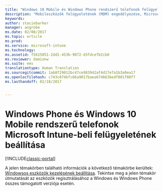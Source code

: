 ```yaml
---
title: "Windows 10 Mobile és Windows Phone rendszerű telefonok felügyeletének beállítása | Microsoft Docs"
description: "Mobileszközök felügyeletének (MDM) engedélyezése, Microsoft Intune-nal rendelkező Windows 10 Mobile- vagy Windows Phone-eszközökhöz."
keywords: 
author: staciebarker
manager: angrobe
ms.date: 02/08/2017
ms.topic: article
ms.prod: 
ms.service: microsoft-intune
ms.technology: 
ms.assetid: f5615051-2dd1-453b-9872-d3fdcefb2cb8
ms.reviewer: damionw
ms.suite: ems
translationtype: Human Translation
ms.sourcegitcommit: 1ab8f29012bc47ce983942af4d17e7a1b3a0ea17
ms.openlocfilehash: c743c074bfc66a9017baea674663bedf801f08f7
ms.lasthandoff: 02/18/2017


---
```



# <a name="set-up-windows-phone-and-windows-10-mobile-management-with-microsoft-intune"></a>Windows Phone és Windows 10 Mobile rendszerű telefonok Microsoft Intune-beli felügyeletének beállítása

[!INCLUDE[classic-portal](../includes/classic-portal.md)]

A jelen témakörben található információk a következő témakörbe kerültek: [Windowsos eszközök kezelésének beállítása](set-up-windows-device-management-with-microsoft-intune.md). Tekintse meg a jelen témakör útmutatását az eszközök regisztrálásához a Windows és Windows Phone összes támogatott verziója esetén.
